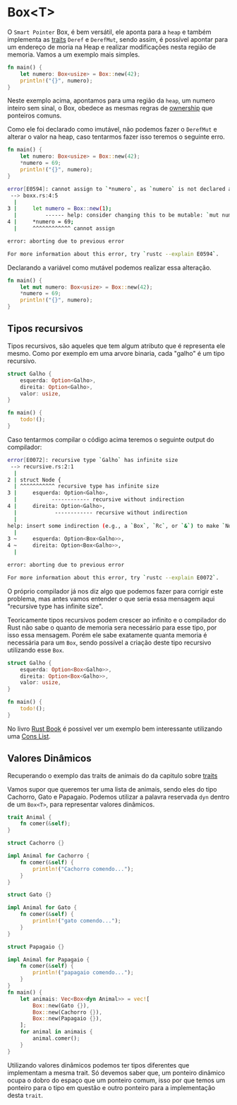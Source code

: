 # Box\<T>

O `Smart Pointer` Box<T>, é bem versátil, ele aponta para a `heap` e também implementa as [traits](../intermediary-02/06-traits.md) `Deref` e `DerefMut`, sendo assim, é possível apontar para um endereço de moria na Heap e realizar modificações nesta região de memoria. Vamos a um exemplo mais simples.

```rust
fn main() {
    let numero: Box<usize> = Box::new(42);
    println!("{}", numero);
}
```

Neste exemplo acima, apontamos para uma região da `heap`, um numero inteiro sem sinal, o Box, obedece as mesmas regras de [ownership](../intermediary-01/03-ownership.md) que ponteiros comuns.

Como ele foi declarado como imutável, não podemos fazer o `DerefMut` e alterar o valor na heap, caso tentarmos fazer isso teremos o seguinte erro.

```rust
fn main() {
    let numero: Box<usize> = Box::new(42);
    *numero = 69;
    println!("{}", numero);
}
```

```sh
error[E0594]: cannot assign to `*numero`, as `numero` is not declared as mutable
 --> boxx.rs:4:5
  |
3 |     let numero = Box::new(1);
  |         ------ help: consider changing this to be mutable: `mut numero`
4 |     *numero = 69;
  |     ^^^^^^^^^^^^ cannot assign

error: aborting due to previous error

For more information about this error, try `rustc --explain E0594`.
```

Declarando a variável como mutável podemos realizar essa alteração.

```rust
fn main() {
    let mut numero: Box<usize> = Box::new(42);
    *numero = 69;
    println!("{}", numero);
}
```

## Tipos recursivos

Tipos recursivos, são aqueles que tem algum atributo que é representa ele mesmo. Como por exemplo em uma arvore binaria, cada "galho" é um tipo recursivo.

```rust
struct Galho {
    esquerda: Option<Galho>,
    direita: Option<Galho>,
    valor: usize,
}

fn main() {
    todo!();
}
```

Caso tentarmos compilar o código acima teremos o seguinte output do compilador:

```sh
error[E0072]: recursive type `Galho` has infinite size
 --> recursive.rs:2:1
  |
2 | struct Node {
  | ^^^^^^^^^^^ recursive type has infinite size
3 |     esquerda: Option<Galho>,
  |           ------------ recursive without indirection
4 |     direita: Option<Galho>,
  |            ------------ recursive without indirection
  |
help: insert some indirection (e.g., a `Box`, `Rc`, or `&`) to make `Node` representable
  |
3 ~     esquerda: Option<Box<Galho>>,
4 ~     direita: Option<Box<Galho>>,
  |

error: aborting due to previous error

For more information about this error, try `rustc --explain E0072`.

```

O próprio compilador já nos diz algo que podemos fazer para corrigir este problema, mas antes vamos entender o que seria essa mensagem aqui "recursive type has infinite size".

Teoricamente tipos recursivos podem crescer ao infinito e o compilador do Rust não sabe o quanto de memoria sera necessário para esse tipo, por isso essa mensagem. Porém ele sabe exatamente quanta memoria é necessária para um `Box`, sendo possível a criação deste tipo recursivo utilizando esse `Box`.

```rust
struct Galho {
    esquerda: Option<Box<Galho>>,
    direita: Option<Box<Galho>>,
    valor: usize,
}

fn main() {
    todo!();
}
```

No livro [Rust Book](https://doc.rust-lang.org/book/ch15-01-box.html) é possivel ver um exemplo bem interessante utilizando uma [Cons List](https://en.wikipedia.org/wiki/Cons).


## Valores Dinâmicos

Recuperando o exemplo das traits de animais do da capitulo sobre [traits](../intermediary-02/06-traits.md)


Vamos supor que queremos ter uma lista de animais, sendo eles do tipo Cachorro, Gato e Papagaio. Podemos utilizar a palavra reservada `dyn` dentro de um `Box<T>`, para representar valores dinâmicos.

```rust
trait Animal {
    fn comer(&self);
}

struct Cachorro {}

impl Animal for Cachorro {
    fn comer(&self) {
        println!("Cachorro comendo...");
    }
}

struct Gato {}

impl Animal for Gato {
    fn comer(&self) {
        println!("gato comendo...");
    }
}

struct Papagaio {}

impl Animal for Papagaio {
    fn comer(&self) {
        println!("papagaio comendo...");
    }
}
fn main() {
    let animais: Vec<Box<dyn Animal>> = vec![
        Box::new(Gato {}),
        Box::new(Cachorro {}),
        Box::new(Papagaio {}),
    ];
    for animal in animais {
        animal.comer();
    }
}
```

Utilizando valores dinâmicos podemos ter tipos diferentes que implementam a mesma trait. Só devemos saber que, um ponteiro dinâmico ocupa o dobro do espaço que um ponteiro comum, isso por que temos um ponteiro para o tipo em questão e outro ponteiro para a implementação desta `trait`.
